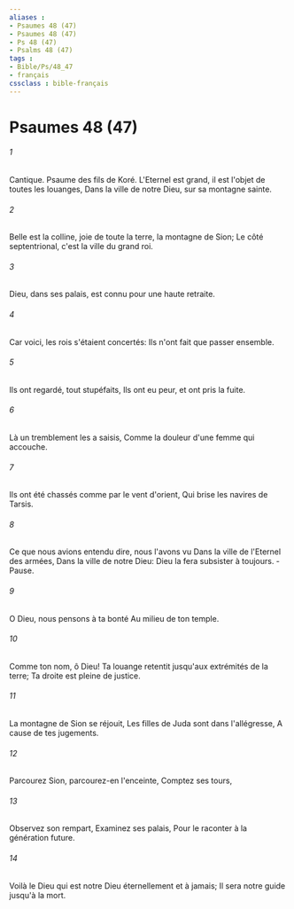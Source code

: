 ```yaml
---
aliases : 
- Psaumes 48 (47)
- Psaumes 48 (47)
- Ps 48 (47)
- Psalms 48 (47)
tags : 
- Bible/Ps/48_47
- français
cssclass : bible-français
---
```


# Psaumes 48 (47)

###### 1
Cantique. Psaume des fils de Koré. L'Eternel est grand, il est l'objet de toutes les louanges, Dans la ville de notre Dieu, sur sa montagne sainte.
###### 2
Belle est la colline, joie de toute la terre, la montagne de Sion; Le côté septentrional, c'est la ville du grand roi.
###### 3
Dieu, dans ses palais, est connu pour une haute retraite.
###### 4
Car voici, les rois s'étaient concertés: Ils n'ont fait que passer ensemble.
###### 5
Ils ont regardé, tout stupéfaits, Ils ont eu peur, et ont pris la fuite.
###### 6
Là un tremblement les a saisis, Comme la douleur d'une femme qui accouche.
###### 7
Ils ont été chassés comme par le vent d'orient, Qui brise les navires de Tarsis.
###### 8
Ce que nous avions entendu dire, nous l'avons vu Dans la ville de l'Eternel des armées, Dans la ville de notre Dieu: Dieu la fera subsister à toujours. -Pause.
###### 9
O Dieu, nous pensons à ta bonté Au milieu de ton temple.
###### 10
Comme ton nom, ô Dieu! Ta louange retentit jusqu'aux extrémités de la terre; Ta droite est pleine de justice.
###### 11
La montagne de Sion se réjouit, Les filles de Juda sont dans l'allégresse, A cause de tes jugements.
###### 12
Parcourez Sion, parcourez-en l'enceinte, Comptez ses tours,
###### 13
Observez son rempart, Examinez ses palais, Pour le raconter à la génération future.
###### 14
Voilà le Dieu qui est notre Dieu éternellement et à jamais; Il sera notre guide jusqu'à la mort.
